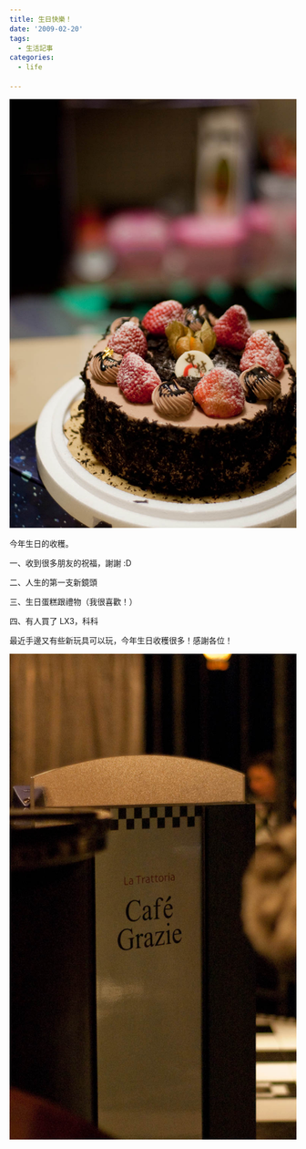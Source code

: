 ```yaml
---
title: 生日快樂！
date: '2009-02-20'
tags:
  - 生活記事
categories:
  - life

---
```

[![2009年的生日蛋糕](images/0.jpg)](http://www.flickr.com/photos/yurenju/3287392359/ "Flickr 上 yurenju 的 2009年的生日蛋糕")  
  
今年生日的收穫。  
  
一、收到很多朋友的祝福，謝謝 :D  
  
二、人生的第一支新鏡頭  
  
三、生日蛋糕跟禮物（我很喜歡！）  
  
四、有人買了 LX3，科科  
  
最近手邊又有些新玩具可以玩，今年生日收穫很多！感謝各位！  
  
[![YRJ_2534](images/1.jpg)](http://www.flickr.com/photos/yurenju/3293328794/ "Flickr 上 yurenju 的 YRJ_2534")